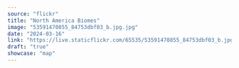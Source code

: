 ```yaml
---
source: "flickr"
title: "North America Biomes"
image: "53591470855_84753dbf03_b.jpg.jpg"
date: "2024-03-16"
link: "https://live.staticflickr.com/65535/53591470855_84753dbf03_b.jpg"
draft: "true"
showcase: "map"
---
```

